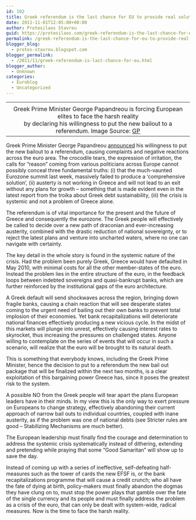 ```yaml
---
id: 192
title: Greek referendum is the last chance for EU to provide real solutions
date: 2011-11-01T12:05:00+00:00
author: Protesilaos Stavrou
guid: https://protesilaos.com/greek-referendum-is-the-last-chance-for-eu-to-provide-real-solutions/
permalink: /greek-referendum-is-the-last-chance-for-eu-to-provide-real-solutions/
blogger_blog:
  - protes-stavrou.blogspot.com
blogger_permalink:
  - /2011/11/greek-referendum-is-last-chance-for-eu.html
blogger_author:
  - Unknown
categories:
  - Euroblog
  - Uncategorized
---
```

<table align="center" cellpadding="0" cellspacing="0" class="tr-caption-container" style="margin-left: auto; margin-right: auto; text-align: center;">
  <tr>
    <td style="text-align: center;">
    </td>
  </tr>
  
  <tr>
    <td class="tr-caption" style="text-align: center;">
      Greek Prime Minister George Papandreou is forcing European elites to face the harsh reality<br />by declaring his willingness to&nbsp;put the new bailout to a referendum. Image Source: <a href="http://giorgospapandreou.com/wp-content/uploads/2009/12/GEORGE-PAPANDREOU-PASOK.jpg">GP</a>
    </td>
  </tr>
</table>

Greek Prime Minister George Papandreou [announced](http://www.reuters.com/article/2011/11/01/us-greece-referendum-idUSTRE79U5PQ20111101) his willingness to&nbsp;put the new bailout to a referendum, causing complaints and negative reactions across the euro area. The crocodile tears, the expression of irritation, the calls for &#8220;reason&#8221; coming from various politicians across Europe cannot possibly conceal three fundamental truths: (i) that the much-vaunted Eurozone&nbsp;summit&nbsp;last week, massively failed to produce a &#8216;comprehensive solution&#8217;, (ii)&nbsp;austerty is not working in Greece and will not lead to an exit without any plans for growth &#8211; something that is made evident even in the latest report from the troika about Greek&nbsp;debt sustainability, (iii) the crisis is systemic and not a problem of Greece alone. 

The referendum is of vital importance for the present and the future of Greece and consequently the eurozone. The Greek people will effectively be called to decide over a new path of draconian and ever-increasing austerity, combined with the drastic&nbsp;reduction of national sovereignty, or to reject the latest plans and venture into uncharted waters, where no one can navigate with certainty.

The key detail in the whole story is found in the systemic nature of the crisis. Had the problem been purely Greek, Greece would have defaulted in May 2010, with minimal costs for all the other member-states of the euro. Instead the problem lies in the entire structure of the euro, in the feedback loops between indebted sovereigns and quasi-bankrupt banks, which are further reinforced by the institutional gaps of the euro architecture. 

A Greek default will send shockwaves across the region, bringing down fragile banks, causing a chain reaction that will see desperate states coming to the urgent need of bailing out their own banks to prevent total implosion of their economies. Yet bank recapitalizations will deteriorate national finances effectively producing a new vicious cycle. In the midst of this markets will plunge into unrest, effectively causing interest rates to skyrocket, thus increasing the pressures on challenged states. Anyone willing to contemplate on&nbsp;the series of events that will occur in such a scenario, will realize that the euro will be brought to its natural death.

This is something that everybody knows, including the Greek Prime Minister, hence the decision to put to a referendum the new bail out package that will be finalized within the next two months, is a clear exploitation of this bargaining power Greece has, since it poses the greatest risk to the system.

A possible NO from the Greek people will tear apart the plans European leaders have in their minds. In my view this is the only way to exert pressure on Europeans to change strategy, effectively abandoning their current approach of narrow bail outs to individual countries, coupled with inane austerity, as if the problem was one of national debts (see Stricter rules are good &#8211; Stabilizing Mechanisms are much better). 

The European leadership&nbsp;must finally find the courage and determination to address the systemic crisis systematically instead of dithering, extending and pretending while praying that some &#8220;Good Samaritan&#8221; will show up to save the day.

Instead of coming up with a series of ineffective, self-defeating half-measures such as the tower of cards the new EFSF is, or the bank recapitalizations programme that will cause a credit crunch; who all have the fate of dying at birth, policy-makers must finally abandon the dogmas they have clung on to, must stop the power plays that gamble over the fate of the single currency and its people and must finally address the problem as a crisis of the euro, that can only be dealt with system-wide, radical measures. Now is the time to face the harsh&nbsp;reality.